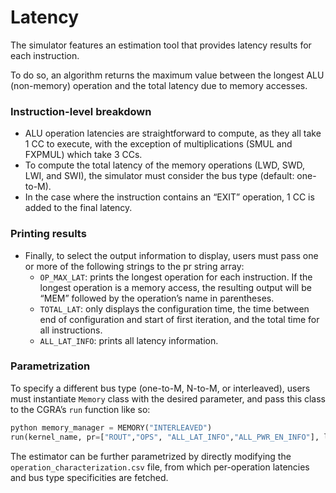 # Latency
The simulator features an estimation tool that provides latency results for each instruction.

To do so, an algorithm returns the maximum value between the longest ALU (non-memory) operation and the total latency due to memory accesses.

### Instruction-level breakdown
* ALU operation latencies are straightforward to compute, as they all take 1 CC to execute, with the exception of multiplications (SMUL and FXPMUL) which take 3 CCs.
* To compute the total latency of the memory operations (LWD, SWD, LWI, and SWI), the simulator must consider the bus type (default: one-to-M).
* In the case where the instruction contains an “EXIT” operation, 1 CC is added to the final latency.
### Printing results
* Finally, to select the output information to display, users must pass one or more of the following strings to the pr string array:
    * `OP_MAX_LAT`: prints the longest operation for each instruction. If the longest operation is a memory access, the resulting output will be “MEM” followed by the operation’s name in parentheses.
    * `TOTAL_LAT`: only displays the configuration time, the time between end of configuration and start of first iteration, and the total time for all instructions.
    * `ALL_LAT_INFO`: prints all latency information.

### Parametrization
To specify a different bus type (one-to-M, N-to-M, or interleaved), users must instantiate `Memory` class with the desired parameter, and pass this class to the CGRA’s `run` function like so:


```python
python memory_manager = MEMORY("INTERLEAVED")
run(kernel_name, pr=["ROUT","OPS", "ALL_LAT_INFO","ALL_PWR_EN_INFO"], load_addrs=load_addrs, store_addrs=store_addrs, limit = 300, memory_manager=memory_manager)
```

The estimator can be further parametrized by directly modifying the `operation_characterization.csv` file, from which per-operation latencies and bus type specificities are fetched.